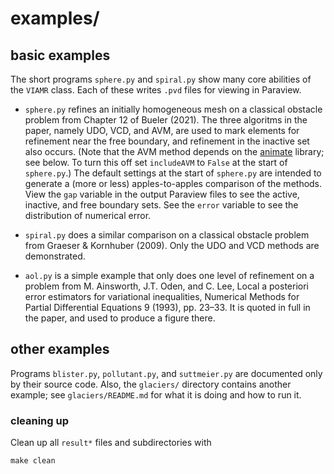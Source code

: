 # examples/

## basic examples

The short programs `sphere.py` and `spiral.py` show many core abilities of the `VIAMR` class.  Each of these writes `.pvd` files for viewing in Paraview.

  * `sphere.py` refines an initially homogeneous mesh on a classical obstacle problem from Chapter 12 of Bueler (2021).  The three algoritms in the paper, namely UDO, VCD, and AVM, are used to mark elements for refinement near the free boundary, and refinement in the inactive set also occurs.  (Note that the AVM method depends on the [animate](https://github.com/mesh-adaptation/animate) library; see below.  To turn this off set `includeAVM` to `False` at the start of `sphere.py`.)  The default settings at the start of `sphere.py` are intended to generate a (more or less) apples-to-apples comparison of the methods.  View the `gap` variable in the output Paraview files to see the active, inactive, and free boundary sets.  See the `error` variable to see the distribution of numerical error.

  * `spiral.py` does a similar comparison on a classical obstacle problem from Graeser & Kornhuber (2009).  Only the UDO and VCD methods are demonstrated.

  * `aol.py` is a simple example that only does one level of refinement on a problem from M. Ainsworth, J.T. Oden, and C. Lee, Local a posteriori error estimators for variational inequalities, Numerical Methods for Partial Differential Equations 9 (1993), pp. 23–33.
  It is quoted in full in the paper, and used to produce a figure there.

## other examples

Programs `blister.py`, `pollutant.py`, and `suttmeier.py` are documented only by their source code.  Also, the `glaciers/` directory contains another example; see `glaciers/README.md` for what it is doing and how to run it.

### cleaning up

Clean up all `result*` files and subdirectories with

```
make clean
```
